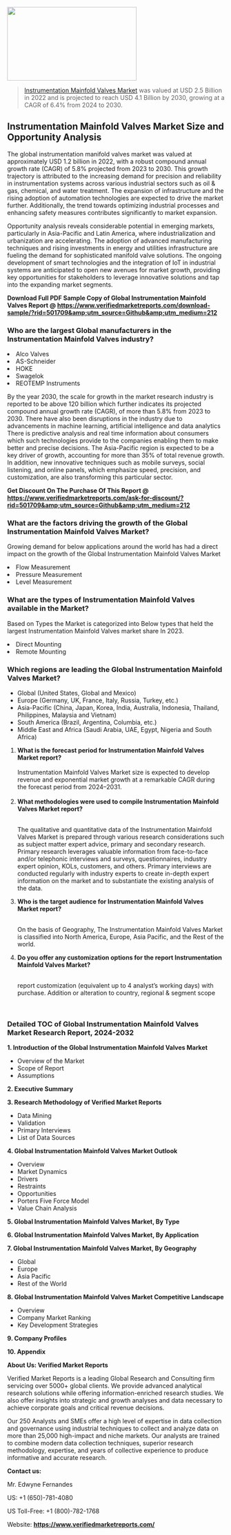 
<img src="https://ffe5etoiles.com/wp-content/uploads/2024/12/MST1-300x171.png" alt="" width="300" height="171" class="alignnone size-medium wp-image-20088" /><blockquote><p><p><a href="https://www.verifiedmarketreports.com/download-sample/?rid=501709&utm_source=Github&utm_medium=212" target="_blank">Instrumentation Mainfold Valves Market</a> was valued at USD 2.5 Billion in 2022 and is projected to reach USD 4.1 Billion by 2030, growing at a CAGR of 6.4% from 2024 to 2030.</p></blockquote><p><h2>Instrumentation Mainfold Valves Market Size and Opportunity Analysis</h2><p>The global instrumentation manifold valves market was valued at approximately USD 1.2 billion in 2022, with a robust compound annual growth rate (CAGR) of 5.8% projected from 2023 to 2030. This growth trajectory is attributed to the increasing demand for precision and reliability in instrumentation systems across various industrial sectors such as oil & gas, chemical, and water treatment. The expansion of infrastructure and the rising adoption of automation technologies are expected to drive the market further. Additionally, the trend towards optimizing industrial processes and enhancing safety measures contributes significantly to market expansion.</p><p>Opportunity analysis reveals considerable potential in emerging markets, particularly in Asia-Pacific and Latin America, where industrialization and urbanization are accelerating. The adoption of advanced manufacturing techniques and rising investments in energy and utilities infrastructure are fueling the demand for sophisticated manifold valve solutions. The ongoing development of smart technologies and the integration of IoT in industrial systems are anticipated to open new avenues for market growth, providing key opportunities for stakeholders to leverage innovative solutions and tap into the expanding market segments.</p></p><p class=""><strong>Download Full PDF Sample Copy of Global Instrumentation Mainfold Valves Report @ <a href="https://www.verifiedmarketreports.com/download-sample/?rid=501709&amp;utm_source=Github&amp;utm_medium=212" target="_blank">https://www.verifiedmarketreports.com/download-sample/?rid=501709&amp;utm_source=Github&amp;utm_medium=212</a></strong></p><h3 id="" class="">Who are the largest Global manufacturers in the Instrumentation Mainfold Valves industry?</h3><p><li>Alco Valves</li><li> AS-Schneider</li><li> HOKE</li><li> Swagelok</li><li> REOTEMP Instruments</li></p><div class=""><div class="" dir="" data-message-author-role="" data-message-id="" data-message-model-slug=""><div class=""><div class=""><div class=""><div class="" dir="" data-message-author-role="" data-message-id="" data-message-model-slug=""><div class=""><div class=""><p>By the year 2030, the scale for growth in the market research industry is reported to be above 120 billion which further indicates its projected compound annual growth rate (CAGR), of more than 5.8% from 2023 to 2030. There have also been disruptions in the industry due to advancements in machine learning, artificial intelligence and data analytics There is predictive analysis and real time information about consumers which such technologies provide to the companies enabling them to make better and precise decisions. The Asia-Pacific region is expected to be a key driver of growth, accounting for more than 35% of total revenue growth. In addition, new innovative techniques such as mobile surveys, social listening, and online panels, which emphasize speed, precision, and customization, are also transforming this particular sector.</p><p><strong>Get Discount On The Purchase Of This Report @&nbsp; <a href="https://www.verifiedmarketreports.com/ask-for-discount/?rid=501709&amp;utm_source=Github&amp;utm_medium=212" target="_blank">https://www.verifiedmarketreports.com/ask-for-discount/?rid=501709&amp;utm_source=Github&amp;utm_medium=212</a></strong></p></div></div></div></div></div></div></div></div><h3 id="" class="">What are the factors driving the growth of the Global Instrumentation Mainfold Valves Market?</h3><p id="" class="">Growing demand for below applications around the world has had a direct impact on the growth of the Global Instrumentation Mainfold Valves Market</p><p id="" class=""><li>Flow Measurement</li><li> Pressure Measurement</li><li> Level Measurement</li></p><h3 id="" class="">What are the types of Instrumentation Mainfold Valves available in the Market?</h3><p id="" class="">Based on Types the Market is categorized into Below types that held the largest Instrumentation Mainfold Valves market share In 2023.</p><p id="" class=""><li>Direct Mounting</li><li> Remote Mounting</li></p><h3 id="" class="">Which regions are leading the Global Instrumentation Mainfold Valves Market?</h3><ul><li>Global (United States, Global and Mexico)</li><li>Europe (Germany, UK, France, Italy, Russia, Turkey, etc.)</li><li>Asia-Pacific (China, Japan, Korea, India, Australia, Indonesia, Thailand, Philippines, Malaysia and Vietnam)</li><li>South America (Brazil, Argentina, Columbia, etc.)</li><li>Middle East and Africa (Saudi Arabia, UAE, Egypt, Nigeria and South Africa)</li></ul><p><ol><li><strong>What is the forecast period for Instrumentation Mainfold Valves Market report?<br /></strong><br /><span data-sheets-root="1" data-sheets-value="{&quot;1&quot;:2,&quot;2&quot;:&quot;XXXX size is expected to develop revenue and exponential market growth at a remarkable CAGR during the forecast period from 2024&ndash;2030.&quot;}" data-sheets-userformat="{&quot;2&quot;:12674,&quot;4&quot;:{&quot;1&quot;:2,&quot;2&quot;:16776960},&quot;10&quot;:2,&quot;11&quot;:0,&quot;15&quot;:&quot;Arial&quot;,&quot;16&quot;:12}">Instrumentation Mainfold Valves Market size is expected to develop revenue and exponential market growth at a remarkable CAGR during the forecast period from 2024&ndash;2031.</span><br /><br /></li><li><strong>What methodologies were used to compile Instrumentation Mainfold Valves Market report?<br /><br /></strong><p>The qualitative and quantitative data of the&nbsp;Instrumentation Mainfold Valves Market is prepared through various research considerations such as subject matter expert advice, primary and secondary research. Primary research leverages valuable information from face-to-face and/or telephonic interviews and surveys, questionnaires, industry expert opinion, KOLs, customers, and others. Primary interviews are conducted regularly with industry experts to create in-depth expert information on the market and to substantiate the existing analysis of the data.&nbsp;</p></li><li><strong>Who is the target audience for Instrumentation Mainfold Valves Market report?<br /><br /></strong><p>On the basis of Geography, The&nbsp;Instrumentation Mainfold Valves Market is classified into North America, Europe, Asia Pacific, and the Rest of the world.</p></li><li><strong>Do you offer any customization options for the report Instrumentation Mainfold Valves Market?<br /><br /></strong><p>report customization (equivalent up to 4 analyst&rsquo;s working days) with purchase. Addition or alteration to country, regional &amp; segment scope</p><p>&nbsp;</p></li></ol></p><h3 id="" class="">Detailed TOC of Global Instrumentation Mainfold Valves Market Research Report, 2024-2032</h3><p id="" class=""><strong>1. Introduction of the Global Instrumentation Mainfold Valves Market</strong></p><ul><li>Overview of the Market</li><li>Scope of Report</li><li>Assumptions</li></ul><p id="" class=""><strong>2. Executive Summary</strong></p><p id="" class=""><strong>3. Research Methodology of&nbsp;Verified Market Reports</strong></p><ul><li>Data Mining</li><li>Validation</li><li>Primary Interviews</li><li>List of Data Sources</li></ul><p id="" class=""><strong>4. Global Instrumentation Mainfold Valves Market Outlook</strong></p><ul><li>Overview</li><li>Market Dynamics</li><li>Drivers</li><li>Restraints</li><li>Opportunities</li><li>Porters Five Force Model</li><li>Value Chain Analysis</li></ul><p id="" class=""><strong>5. Global Instrumentation Mainfold Valves Market, By&nbsp;Type</strong></p><p id="" class=""><strong>6. Global Instrumentation Mainfold Valves Market, By Application</strong></p><p id="" class=""><strong>7. Global Instrumentation Mainfold Valves Market, By Geography</strong></p><ul><li>Global</li><li>Europe</li><li>Asia Pacific</li><li>Rest of the World</li></ul><p id="" class=""><strong>8. Global Instrumentation Mainfold Valves Market Competitive Landscape</strong></p><ul><li>Overview</li><li>Company Market Ranking</li><li>Key Development Strategies</li></ul><p id="" class=""><strong>9. Company Profiles</strong></p><p id="" class=""><strong>10. Appendix</strong></p><p id="" class=""><strong>About Us: Verified Market Reports</strong></p><p id="" class="">Verified Market Reports is a leading Global Research and Consulting firm servicing over 5000+ global clients. We provide advanced analytical research solutions while offering information-enriched research studies. We also offer insights into strategic and growth analyses and data necessary to achieve corporate goals and critical revenue decisions.</p><p id="" class="">Our 250 Analysts and SMEs offer a high level of expertise in data collection and governance using industrial techniques to collect and analyze data on more than 25,000 high-impact and niche markets. Our analysts are trained to combine modern data collection techniques, superior research methodology, expertise, and years of collective experience to produce informative and accurate research.</p><p id="" class=""><strong>Contact us:</strong></p><p id="" class="">Mr. Edwyne Fernandes</p><p id="" class="">US: +1 (650)-781-4080</p><p id="" class="">US Toll-Free: +1 (800)-782-1768</p><p id="" class="">Website: <a target="" data-test-app-aware-link=""><strong>https://www.verifiedmarketreports.com/</strong></a></p>
